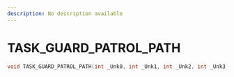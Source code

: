 ```yaml
---
description: No description available 
---
```


# TASK_GUARD_PATROL_PATH

```cpp
void TASK_GUARD_PATROL_PATH(int _Unk0, int _Unk1, int _Unk2, int _Unk3, int _Unk4, int _Unk5, int _Unk6);
```